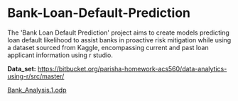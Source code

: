 # Bank-Loan-Default-Prediction
The 'Bank Loan Default Prediction' project aims to create models predicting loan default likelihood to assist banks in proactive risk mitigation while using a dataset sourced from Kaggle, encompassing current and past loan applicant information using r studio.

**Data_set:**
https://bitbucket.org/parisha-homework-acs560/data-analytics-using-r/src/master/




[Bank_Analysis.1.odp](https://github.com/user-attachments/files/18566706/Bank_Analysis.1.odp)
